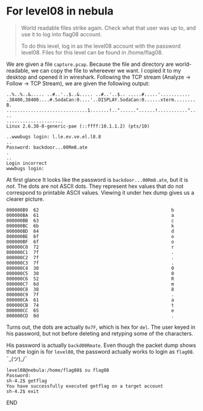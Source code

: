 # For level08 in nebula

>World readable files strike again. Check what that user was up to, and use it to log into flag08 account.
>  
>To do this level, log in as the level08 account with the password level08. Files for this level can be found in /home/flag08.

We are given a file `capture.pcap`. Because the file and directory are world-readable, we can copy the file to whereever we want. I copied it to my desktop and opened it in wireshark. Following the TCP stream (Analyze -> Follow -> TCP Stream), we are given the following output:

```
..%..%..&..... ..#..'..$..&..... ..#..'..$.. .....#.....'........... .38400,38400....#.SodaCan:0....'..DISPLAY.SodaCan:0......xterm.........."........!........"..".....b........b....	B.
..............................1.......!.."......"......!..........."........"..".............	..
.....................
Linux 2.6.38-8-generic-pae (::ffff:10.1.1.2) (pts/10)

..wwwbugs login: l.le.ev.ve.el.l8.8
..
Password: backdoor...00Rm8.ate
.
..
Login incorrect
wwwbugs login: 
```

At first glance It looks like the password is `backdoor...00Rm8.ate`, but it is *not*. The dots are not ASCII dots. They represent hex values that do not correspond to printable ASCII values. Viewing it under hex dump gives us a clearer picture.

```
000000B9  62                                                 b
000000BA  61                                                 a
000000BB  63                                                 c
000000BC  6b                                                 k
000000BD  64                                                 d
000000BE  6f                                                 o
000000BF  6f                                                 o
000000C0  72                                                 r
000000C1  7f                                                 .
000000C2  7f                                                 .
000000C3  7f                                                 .
000000C4  30                                                 0
000000C5  30                                                 0
000000C6  52                                                 R
000000C7  6d                                                 m
000000C8  38                                                 8
000000C9  7f                                                 .
000000CA  61                                                 a
000000CB  74                                                 t
000000CC  65                                                 e
000000CD  0d                                                 .
```

Turns out, the dots are actually `0x7F`, which is hex for `del`. The user keyed in his password, but not before deleting and retyping some of the characters.

His password is actually `backd00Rmate`. Even though the packet dump shows that the login is for `level08`, the password actually works to login as `flag08`. ¯\_(ツ)_/¯

```
level08@nebula:/home/flag08$ su flag08
Password: 
sh-4.2$ getflag
You have successfully executed getflag on a target account
sh-4.2$ exit
```

END
